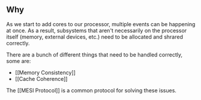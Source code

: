 ## Why

As we start to add cores to our processor, multiple events can be happening at once. As a result, subsystems that aren't necessarily on the processor itself (memory, external devices, etc.) need to be allocated and shrared correctly.

There are a bunch of different things that need to be handled correctly, some are:
- [[Memory Consistency]]
- [[Cache Coherence]]

The [[MESI Protocol]] is a common protocol for solving these issues.